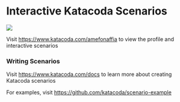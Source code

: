 # Interactive Katacoda Scenarios

[![](http://shields.katacoda.com/katacoda/amefonaffia/count.svg)](https://www.katacoda.com/amefonaffia "Get your profile on Katacoda.com")

Visit https://www.katacoda.com/amefonaffia to view the profile and interactive scenarios

### Writing Scenarios
Visit https://www.katacoda.com/docs to learn more about creating Katacoda scenarios

For examples, visit https://github.com/katacoda/scenario-example
